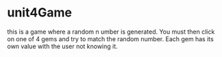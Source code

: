 # unit4Game
this is a game where a random n umber is generated. You must then click on one of 4 gems and try to match the random number. Each gem has its own value with the user not knowing it.
